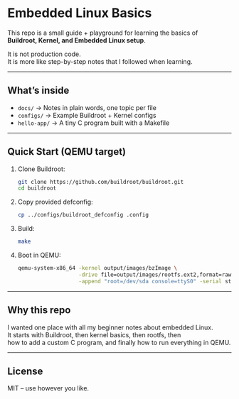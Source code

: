 # Embedded Linux Basics

This repo is a small guide + playground for learning the basics of  
**Buildroot, Kernel, and Embedded Linux setup**.  

It is not production code.  
It is more like step-by-step notes that I followed when learning.

---

## What’s inside

- `docs/` → Notes in plain words, one topic per file
- `configs/` → Example Buildroot + Kernel configs
- `hello-app/` → A tiny C program built with a Makefile

---

## Quick Start (QEMU target)

1. Clone Buildroot:
   ```sh
   git clone https://github.com/buildroot/buildroot.git
   cd buildroot
   ```

2. Copy provided defconfig:
   ```sh
   cp ../configs/buildroot_defconfig .config
   ```

3. Build:
   ```sh
   make
   ```

4. Boot in QEMU:
   ```sh
   qemu-system-x86_64 -kernel output/images/bzImage \
                      -drive file=output/images/rootfs.ext2,format=raw \
                      -append "root=/dev/sda console=ttyS0" -serial stdio
   ```

---

## Why this repo

I wanted one place with all my beginner notes about embedded Linux.  
It starts with Buildroot, then kernel basics, then rootfs, then  
how to add a custom C program, and finally how to run everything in QEMU.  

---

## License

MIT – use however you like.
